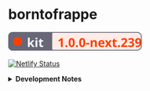 # borntofrappe

![SvelteKit Badge](https://raw.githubusercontent.com/borntofrappe/borntofrappe/master/sveltekit-badge.svg)

[![Netlify Status](https://api.netlify.com/api/v1/badges/4e7278de-b395-4b4c-a54c-4c12fbd57fc9/deploy-status)](https://app.netlify.com/sites/borntofrappe/deploys)

<details>
<summary><strong>Development Notes</strong></summary>

## Install

```bash
npm init svelte@next
```

- Directory not empty. Continue? y

- Which Svelte app template? Skeleton project

- Use TypeScript? No

- Add ESLint for code linting? Yes

- Add Prettier for code formatting? Yes

```bash
npm install
```

## Develop

```bash
npm run dev
```

## Publish

`npm run build` creates a production version, but it's necessary to set up an [adapter](https://kit.svelte.dev/docs#adapters) first.

The application is meant to be deployed with [Netlify](https://www.netlify.com/), hence [`adapter-netlify`](https://github.com/sveltejs/kit/tree/master/packages/adapter-netlify).

```bash
npm i -D @sveltejs/adapter-netlify@next
```

Configure the adapter in `svelte.config.js`.

```js
import adapter from '@sveltejs/adapter-netlify';

const config = {
	kit: {
		adapter: adapter({
			split: false
		})

		// ...
	}
};
```

Add a config file `netlify.toml`.

```toml
[build]
  command = "npm run build"
  publish = "build"
```

Since you remove `adapter-auto` feel free to remove the package from the dependencies listed in `package.json`.

```diff
"devDependencies": {
-    "@sveltejs/adapter-auto": "next",
+    "@sveltejs/adapter-netlify": "^1.0.0-next.37",
```

Test the build locally.

```bash
npm run build
npm run preview
```

**Warning**: at least for my specific use case and at the time of writing Netlify relies on a version of Node that is not supported by the Kit. Update `netlify.toml` to require a satisfactory node version.

```toml
[context.production]
  environment = { NODE_VERSION = "14.18.1" }
```

`14.18.1` because it's the version I have locally.

**Warning**: at least for my specific use case and at the time of writing `npm run build` creates a `.netlify` folder. By experimenting with the setup it seems that:

1. the build on Netlify fails if you add the folder to `.gitignore` and you don't push the files to the public repository

2. the failure is rectified if you specify `esbuild` for the `node_bundler` option in the config file

   ```toml
   [functions]
     node_bundler = "esbuild"
   ```

## use:observe

The landing page leans on the `observe` action to observe several elements with the intersection observer API. The action adds a class of `observed` when the element is in the viewport. I highlight the feature because the CSS applied to the class would be normally ignored by the Svelte compiler, making the action pointless.

```css
section.observed::after {
	animation-play-state: running;
}
```

To have the compiler retain the CSS add a class of `.observed` with the class directive and a default `false` value.

```svelte
<section class:observed={false} use:observe>
```

The compiler keeps the property value pairs, the class is not present, but it will be through the `observe` action.

## Log routes

The `/log` route works as a playground to experiment with a blog-like setup, to learn how to generate pages on the basis of url parameters and how to process markdown syntax with `mdsvex`.

### markdown documents

Install `mdsvex`.

```bash
npm i --save-dev mdsvex
```

Update the config file so that the kit is able to:

1. consider markdown documents

   ```js
   const config = {
   	extensions: ['.svelte', '.md']
   };
   ```

   _Please note:_ for the log I am focused on markdown documents only. The inclusion of Svelte syntax in markdown, which `mdsvex` promotes with the `.svx` extension is discussed separately and in the context of the blog.

2. preprocess the documents with mdsvex

   ```js
   const config = {
   	extensions: ['.svelte', '.md'],
   	preprocess: mdsvex({ extensions: ['.md'] })
   };
   ```

This is technically enough to have the kit produce a page from a markdown document, say `routes/log/test-entry.md`. Visit `/log/test-entry` and the page renders the content. It's also possible to include the metadata in curly braces.

```md
---
title: Test entry
---

# {title}
```

### glob import

Instead of placing markdown documents in the `routes` folder the idea is to separate the files in a dedicated folder, like `src/log`. With this structure it is up to the kit to inject the content as needed.

In `routes/log/index.svelte` consider markdown documents with `import.meta.glob`, [a Vite feature](https://vitejs.dev/guide/features.html#glob-import).

```js
const log = import.meta.glob('/src/log/*.md');
console.log(log);
```

The import syntax returns an object describing the documents with a path and a function.

```js
{
  '/src/log/test-entry.md': Function(),
  '/src/log/123.md': Function(),
}
```

The function is what ultimately allows to transform the documents through mdsvex, to retrieve the metadata and actual content. Before extracting the information, however, the object is processed to iterate through the entries.

`Object.entries()` creates a 2D array.

```js
Object.entries(import.meta.glob('/src/log/*.md'));
```

With an array `.map` iterates through each pair considering the path and function. Vite calls the larger object `modules` so I decided to use the singular noun in place of something like `fn`, or more topically `day`.

```js
.map(async ([path, module]) => {

})
```

Note the `async` keyword is necessary since behind the scenes `module` is actually a promise.

Once awaited, the module provides an object with metadata.

```js
.map(async ([path, module]) => {
  const { metadata } = await module();
})
```

In this instance metadata describes the key value pairs retrieved from the YAML syntax at the top of the documents.

```md
---
title: Test entry
---
```

The `path` helps to build the slug for the individual entries. The approach is rather rudimentary, but it works by considering the name of the file without extension.

```js
const slug = path.split('/').pop().replace('.md', '');
```

Metadata and slug are enough to build the index of entries.

```js
return {
	...metadata,
	slug
};
```

However, you need to wrap the entire `Object.entries` statement in a giant promise to wait for the execution of each module.

```js
const log = await Promise.all(Object.entries(/**/));
```

To this end the `load` function needs to be updated with the `async` keyword.

```js
export async function load() {}
```

Once the promises are all resolved, `log` describes an array of objects with `title`, `day` and `slug`. The data is passed through props and iterated through with an `#each` statement to create the list of entries.

Note that the slug is appended to the `/log/` string to redirect toward a page in the log.

```svelte
<a href="/log/{slug}">{title}</a>
```

**Update**: the logic of this section is moved to `/log/days.svelte`, as I chose to use the index page to show only the most recent entry.

### params

`[day].svelte` creates the pages for the individual entries. The square brackets help to capture the day from URL parameters.

```text
.../log/123
```

Retrieve the parameter from the `load` function.

```js
export async function load({ params }) {
	const { day } = params;
}
```

The idea is to here generate a page only if there is a matching entry in the log folder. A first approach I found working is to:

1. build the path the entry should have as returned by `import.meta.glob`

   ```js
   const path = `/src/log/${day}.md`;
   ```

2. check if the object returned by `import.meta.glob` has a matching key

   ```js
   const log = import.meta.glob('/src/log/*.md');

   if (log[path]) {
   }
   ```

If there is a match the script proceeds to consider the connected module. Aside from the metadata, helpful to introduce the entry with its title and number, the module provides the content through the `default` field.

```js
const { default: Module, metadata } = await log[path]();
```

I chose to capitalize the content since it is enough to include the variable as a component.

```svelte
<main>
	<Module />
</main>
```

If there is no path matching the value return an object with a `status` and `error` field. The object is enough to have the kit pass the information to the error page `__error.svelte`.

```js
return {
	status: 404,
	error: new Error(`There is no log for day ${day}`)
};
```

### Interactivity warning

There is a warning connected to using the module as-is.

```svelte
<Module />
```

The console suggests to use the special element `svelte:component` instead, describing how the first type is not fully interactive.

```svelte
<svelte:component this={Module} />
```

Ultimately I believe the first approach would work as well, given the static nature of the log routes.

### kit specificities

Considering the SvelteKit's features the components are updated to:

- prerender the routes

  ```html
  <script context="module">
  	export const prerender = true;
  </script>
  ```

- prefetch log entries

  ```svelte
  <a sveltekit:prefetch href="/log/{slug}">{title}</a>
  ```

- avoid hydrating log entries

  ```html
  <script context="module">
  	export const hydrate = false;
  </script>
  ```

  The documents are not interactive and it's enough to rely on the server-rendered version.

As a matter of preference the folder also includes `__layout.reset.svelte` to remove the layout file set at root level.

## Blog routes

Blog routes start out similarly to [log routes](#log-routes).

In `/blog/index.svelte` retrieve all the articles from the `/src/blog` folder. Initially this refers to markdown files, but the idea is to consider `.svx` syntax as well, so that it necessary to slightly modify the string passed to the `glob` method.

```diff
-'/src/blog/*.{md,svx}'
+'/src/blog/*.{md,svx}'
```

Since the extension is not known retrieve the slug removing either sequence.

```diff
-.replace('.md', '');
+.replace(/\.(md|svx)/, '');
```

To sort the articles consider the string included in the frontmatter as `datetime`, a value inspired by the HTML attribute with the same name. The idea is to create a date from this string destructuring its various components.

```js
const date = new Date(
	...metadata.datetime
		.split(/[-T:]/)
		.map((d, i) => (i === 1 ? parseInt(d, 10) - 1 : parseInt(d, 10)))
);
```

_Please note:_ if you do not store the datetime as a string SvelteKit processes the value as a date.

```diff
datetime: 2022-01-17
+datetime: '2022-01-17'
```

In `/blog/[slug].svelte` repeat the process, but store the path as well.

```js
return {
	...metadata,
	slug,
	path
};
```

With this information extracting the content is a matter of

1. finding if an article exist evaluating the input slug

   ```js
   const article = articles.find(({ slug }) => slug === params.slug);
   ```

2. call once more `import.meta.glob`, but refer to the key with a matching path

   ```js
   const articles = import.meta.glob('/src/blog/*.{md,svx}');
   const { default: Module, metadata } = await articles[article.path]();
   ```

This is enough to consider markdown documents. For `.svx` documents, however you need to tweak the config file so that mdsvex processes the extension and SvelteKit doesn't ignore the files.

```js
const config = {
	preprocess: mdsvex({
		extensions: ['.md', '.svx']
	}),
	extensions: ['.svelte', '.md', '.svx']
};
```

### Hooks and session

`/routes/blog/index.svelte` and `/routes/blog/[slug].svelte` share much of the same logic in the initial script. With `hooks/index.js` the idea is to store the information in the `sessions` object so that it's possible to retrieve the articles as follows.

```js
export async function load({ session }) {
	const { articles } = session;
}
```

In the hook file `getSession` returns an object with the articles, including the `date` and `path` fields.

### Data structure

The articles can be stored in an object using the `slug` as a key. The solution makes it easier to retrieve a specific article in `[slug].svelte`

```diff
-const article = articles.find(({ slug }) => slug === params.slug);
+const article = articles[params.slug];
```

The drawback of this approach is that `index.svelte` needs the information back into a sorted array.

One way to combine both needs, having the data stored by keys and maintain the expected order, is to use a map. The article is retrieved with the `.get()` method.

```js
const article = articles.get(params.slug);
```

The articles to use in the index file are retrieved with the `.values()` method. Note that the value returned by a function is an interator.

```js
const articles = [...session.articles.values()];
```

## mdsvexConfig

### frontmatter

```js
const mdsvexConfig = {
	frontmatter: {
		marker: '-',
		type: 'yaml',
		parse: (frontmatter) =>
			Object.fromEntries(frontmatter.split('\n').map((line) => line.split(/: ?/, 2)))
	}
};
```

### rehypePlugins

rehype-slug

```bash
npm i -D rehype-slug
```

```js
import slug from 'rehype-slug';

const mdsvexConfig = {
	// ...,
	rehypePlugins: [slug]
};
```

rehype-autolink-headings

```bash
npm i -D rehype-autolink-headings
```

```js
import autolinkHeadings from 'rehype-autolink-headings';

const mdsvexConfig = {
	// ...,
	rehypePlugins: [slug, autolinkHeadings]
};
```

Default markup created _before_ the text in the headings.

```html
<a aria-hidden="true" tabindex="-1" href="#id"><span class="icon icon-link"></span></a>
```

Custom markup included _after_ the text.

```html
<a href="#id"><span class="visully-hidden">Permalink</span></a>
```

```js
const mdsvexConfig = {
	rehypePlugins: [slug, [autolinkHeadings, autolinkHeadingsConfig]]
};
```

### highlight

```bash
npm i -D shiki
```

```js
import { getHighlighter } from 'shiki';

async function highlighter(code, lang) {
	const shikiHighlighter = await getHighlighter({ theme: 'dracula-soft' });
	const html = escapeSvelte(shikiHighlighter.codeToHtml(code, { lang }));
	return `{@html \`${html}\`}`;
}
```

`html` is wrapped in a `<pre>` and `<code>` element. Code is highlighted with `<span>` elements.

```js
const mdsvexConfig = {
	// ...,
	highlight: {
		highlighter
	}
};
```

---

## Document icons

SvelteKit includes `static/favicon.png` as the default icon, referencing the asset directly in `src/app.html`

```html
<link rel="icon" href="/favicon.png" />
```

In place of this default, and taking inspiration from [this article](https://evilmartians.com/chronicles/how-to-favicon-in-2021-six-files-that-fit-most-needs) shared on [CSS-Tricks](https://css-tricks.com/how-to-favicon-in-2021/) I created an SVG icon to better fit the application. The icon describes a rocket pointing up and to the right. There's a reason why I landed on the rocket, but I'd rather yada-yada the issue for the time being.

In terms of actual design I like to draw my vector graphics in VSCode, so that the syntax is the end result of adjusting values by hand. I don't feel pressured to optimize the end result with SVGO and I'm more than satisfied just removing the unnecessary whitespace. The icon itself has a default stroke color, but changes for a dark color preference. The colors refer to the following `hsl` codes:

- hsl(210, 24%, 16%)

- hsl(213, 32%, 88%)

Hex colors just take less characters to type.

Returning to the cited article, the markup references the vector graphic, but also `.ico` and `.png` variants.

```html
<link rel="icon" href="/icons/favicon.ico" sizes="any" />
<link rel="icon" href="/icons/icon.svg" type="image/svg+xml" />
<link rel="apple-touch-icon" href="/icons/apple-touch-icon.png" />
<link rel="manifest" href="/manifest.json" />
```

The variants are created with GIMP. This relates to the `.ico` and `.png` files included in the snippet, but also the two images referenced in the web manifest. `.png` images are optimized with [squoosh.app](https://squoosh.app/) compressing with OxiPNG and toggling the "Reduce palette" option with 64 colors. The three go from 37.8kb to 12.5kb. I know the browser should download only one, but the difference is noticeable.

## Webfonts

From [Google fonts](https://fonts.google.com/) I picked:

- JosefinSans, only in its bold variant

- Jost, considering the regular, bold and italic versions

The two are rather similar, with geometric features, but I like JosefinSans for headings, Jost for copy.

I don't load a `monospace` webfont and instead prefer to rely on the system font stack. Inconsolata is the preferred option, but it's used only if already available on the system.

```css
code {
	font-family: Inconsolata, Menlo, Consolas, Monaco, Liberation Mono, Lucida Console, monospace;
}
```

With [fontsquirrel](https://www.fontsquirrel.com/tools/webfont-generator) I created the `woff` and `woff2` file formats, changing a few options in the process:

- keep existing true type hinting

- do not fix GASP table

- no adjustment for vertical metrics

- do not fix missing glyphs, either spaces or hyphens

I don't like the idea that the generator meddles with the typeface, especially considering the vertical measure.

The fonts are placed in the `static` folder and loaded in `app.html` following the one-step loading strategy explained in [a comprehensive guide to webfonts](https://www.zachleat.com/web/comprehensive-webfonts/).

In `app.html` a `<style>` tag associates the fonts with the class `.webfonts`, relying by default on the system font stack.

In terms of JavaScript the `<script/>` tag loads the fonts with the [font loading API](https://developer.mozilla.org/en-US/docs/Web/API/CSS_Font_Loading_API).

## Global stylesheet

`__layout.svelte` includes the property value pairs from `app.css`.

```svelte
import '../app.css';
```

The stylesheet implements several systems for color, sizes and even transitions through custom properties.

### Colors

Following the suggestion from [refactoring UI](https://www.refactoringui.com/previews/building-your-color-palette) the `:root` selector defines custom properties for different sets of colors. Each set has ten combinations of `hsl` values with decreasing brightness.

```css
:root {
	--cool-grey-000: hsl(216, 33%, 97%);
	--cool-grey-100: hsl(214, 15%, 91%);
	/*  */
	--cool-grey-800: hsl(209, 20%, 25%);
	--cool-grey-900: hsl(210, 24%, 16%);
}
```

From this starting point the `body` selector introduces the properties actually used throughout the website.

```css
body {
	--copy-color: var(--cool-grey-800);
	--heading-color: var(--cool-grey-900);
}
```

This makes it easier to implement an alternative color palette, say for a dark theme.

```css
body.dark {
	--copy-color: var(--blue-grey-200);
	--heading-color: var(--blue-grey-100);
}
```

The properties cascade down to benefiting elements.

_Please note:_ the snippet is just a proof of concept and does not reflect the actual implementation of a different color scheme.

### Sizes

With `--size` I include steps from the [major third](https://www.modularscale.com/?1&em&1.25) scale.

```css
:root {
	--size-300: 0.8rem;
	--size-400: 1rem;
}
```

### Easings

With `--ease-*` I include bezier functions I intend to use over CSS keywords like `ease-in-out`. There's also an associated custom property describing a default duration for transitions, `transition--duration`.

### CSS reset

In `app.css` I follow most of the guidance from [a modern CSS reset](https://piccalil.li/blog/a-modern-css-reset/). Where I slightly differ:

- no reset for the margin on `blockquote`, `dl` and `dd` elements, since I don't mind the browser default and I'd rather design the elements on a need-to-have basis

- no reset on lists, again relying on defaults and overriding if need be

- no smooth scroll, as I don't feel like the application really needs smooth scrolling, at least at the time of writing

- no `min-height` on the body

- `line-height` on paragraph elements, not the body as one time I found the selector messed with the spacing too muc

- `display: block` on images, pictures, but also `<svg>` elements, something I repeat over and over when styling vector graphics

- no reset on animations for the reduced motion preference. Not just because I'm not a fan of the `!important` keyword, but also because I consider the preference where I design the animations

### Fallbacks

Each time I rely on a custom property I repeat the declaration to provide a fallback. The first pairing works for browsers which do not support custom properties.

```css
body {
	color: hsl(209, 20%, 25%);
	color: var(--copy-color);
}
```

I chose not to, but it is possible to repeat the value inside of the `var()` function. This works for browsers that do support custom properties, but are not able to find the custom property itself.

```css
body {
	color: var(--copy-color, hsl(209, 20%, 25%));
}
```

Say `--copy-color` is not defined, without this fallback the browser would revert to the initial value.

## Meta component

The `<Meta />` component includes a title, description and link for the canonical URL. For the title the information is extracted from the page store through `$app/store`, to resemble something akin to breadcrumb navigation for the current path. It is however possible to override the deault by passing a value through directly through props.

```svelte
<Meta title="borntofrappe" />
```

## Opengraph protocol

Among the meta attributes, the `<Meta />` component includes tags from the opengraph protocol. Among these tags the component refers to a single image for the `og:image>` and `twitter:image>` pair. Remember to point to the image through the absolute path.

```html
<meta property="twitter:image" content="https://borntofrappe.netlify.app/images/borntofrappe.png" />
```

Visually the image relies on the same icons and overall style I intend to use in the website

- the rocket icon at the center is the same icon used for the document

- the sun and moon icons represent the light and dark color scheme respectively

- the colors are picked from the custom properties in the global stylesheet

- the background pattern is similar to that ultimately included in the `body` and other specific selectors

##

</details>

